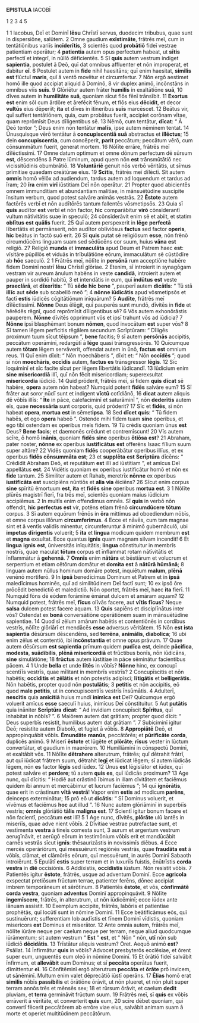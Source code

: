 **EPISTULA** IACOBĪ

1 2 3 4 5

1 
1 Iacobus, Deī et Dominī **Iēsu** Chrīstī servus, duodecim tribubus, quae sunt in dispersiōne, salūtem.
2 Omne gaudium **exīstimāte**, frātrēs meī, cum in tentātiōnibus variīs **incīderītis**,
3 scientēs quod **probātiō** fideī vestrae patientiam operātur;
4 **patientia** autem opus perfectum habeat, ut **sītis** perfectī et integrī, in nūllō dēficientēs.
5 Sī **quis** autem vestrum indiget **sapientia**, postulet ā Deō, quī dat omnibus affluenter et nōn improperat, et dabitur **eī**.
6 Postulet autem in **fide** nihil haesitāns; quī enim haesitat, **similis** **est** flūctuī **maris**, quī ā ventō movētur et circumfertur.
7 Nōn ergō aestimet homō ille quod accipiat aliquid ā Dominō,
8 vir duplex animō, incōnstāns in omnibus viīs **suīs**.
9 Glōriētur autem frāter **humilis** in exaltātiōne **suā**,
10 dīves autem in **humilitāte** **suā**, quoniam sīcut flōs fēnī trānsībit.
11 **Exortus** **est** enim sōl cum ārdōre et ārefēcit fēnum, et flōs eius **dēcidit**, et decor **vultūs** eius dēperiit; **ita** et dīves in itineribus **suīs** marcēscet.
12 Beātus vir, quī suffert tentātiōnem, quia, cum probātus fuerit, accipiet corōnam vītae, quam reprōmīsit Deus dīligentibus sē.
13 Nēmō, cum tentātur, **dīcat**: “ Ā Deō tentor ”; Deus enim nōn tentātur **malīs**, ipse autem nēminem tentat.
14 Ūnusquisque vērō tentātur ā **concupiscentiā** **suā** abstractus et **illēctus**;
15 dein **concupiscentia**, cum concēperit, **parit** peccātum; peccātum vērō, cum cōnsummātum fuerit, generat mortem.
16 Nōlīte errāre, frātrēs meī dīlēctissimī.
17 Omne datum optimum et omne dōnum perfectum dē sūrsum **est**, dēscendēns ā Patre lūminum, apud quem nōn **est** trānsmūtātiō nec vicissitūdinis obumbrātiō.
18 **Voluntāriē** genuit nōs verbō vēritātis, ut sīmus prīmitiae quaedam creātūrae eius.
19 **Scītis**, frātrēs meī dīlēctī. Sit autem **omnis** homō vēlōx ad audiendum, tardus autem ad loquendum et tardus ad īram;
20 **īra** enim **virī** iūstitiam Deī nōn operātur.
21 Propter quod abicientēs omnem immunditiam et abundantiam malitiae, in mānsuētūdine suscipite īnsitum verbum, quod potest salvāre animās vestrās.
22 **Ēstote** autem factōrēs verbī et nōn audītōrēs tantum fallentēs vōsmetipsōs.
23 Quia sī **quis** audītor **est** verbī et nōn factor, **hic** comparābitur **virō** cōnsīderantī vultum nātīvitātis suae in speculō;
24 cōnsīderāvit enim sē et abiit, et statim **oblītus** **est** **quālis** fuerit.
25 Quī autem perspexerit in **lēge** **perfectā** lībertātis et permānserit, nōn audītor oblīviōsus **factus** sed factor **operis**, **hic** beātus in factō suō erit.
26 Sī **quis** putat sē religiōsum **esse**, nōn frēnō circumdūcēns linguam suam sed sēdūcēns cor suum, huius **vāna** **est** religiō.
27 Religiō **munda** et **immaculāta** apud Deum et Patrem haec **est**: vīsitāre pūpillōs et viduās in trībulātiōne eōrum, immaculātum sē cūstōdīre ab **hōc** saeculō.
2
1 Frātrēs meī, nōlīte in **persōnā** rum acceptiōne habēre fidem Dominī nostrī **Iēsu** Chrīstī glōriae.
2 Etenim, sī introierit in synagōgam vestram vir aureum ānulum habēns in veste **candidā**, introierit autem et pauper in sordidō habitū,
3 et intendātis in eum, quī **indūtus** **est** veste **praeclārā**, et **dīxerītis**: “ Tū **sēde** **hīc** **bene** ”, pauperī autem **dicātīs**: “ Tū stā **illīc** aut **sēde** sub scabellō meō ”;
4 **nōnne** **iūdicātis** apud vōsmetipsōs et factī **estis** iūdicēs cōgitātiōnum inīquārum?
5 **Audīte**, frātrēs meī dīlēctissimī. **Nōnne** Deus ēlēgit, quī pauperēs sunt mundō, dīvitēs in **fide** et hērēdēs rēgnī, quod reprōmīsit dīligentibus sē?
6 Vōs autem exhonōrāstis pauperem. **Nōnne** dīvitēs opprimunt vōs et ipsī trahunt vōs ad iūdicia?
7 **Nōnne** ipsī blasphēmant bonum **nōmen**, quod invocātum **est** super vōs?
8 Sī tamen lēgem perficitis rēgālem secundum Scrīptūram: “ Dīligēs proximum tuum sīcut tēipsum ”, **bene** facitis;
9 sī autem **persōnās** accipitis, peccātum operāminī, redargūtī ā **lēge** quasi trānsgressōrēs.
10 Quīcumque autem **tōtam** lēgem servāverit, offendat autem in ūnō, **factus** **est** omnium reus.
11 Quī enim dīxit: “ Nōn moechāberis ”, dīxit et: “ Nōn **occīdēs** ”; quod sī nōn **moechāris**, **occīdis** autem, **factus** **es** trānsgressor **lēgis**.
12 Sīc loquiminī et sīc facite sīcut per lēgem lībertātis iūdicandī.
13 Iūdicium enim **sine** **misericordiā** illī, quī nōn fēcit misericordiam; superexsultat **misericordia** iūdiciō.
14 Quid prōderit, frātrēs meī, sī fidem **quis** **dīcat** sē habēre, **opera** autem nōn habeat? Numquid poterit **fidēs** salvāre eum?
15 Sī frāter aut soror nūdī sunt et indigent **vīctū** cotīdiānō,
16 **dicat** autem aliquis dē vōbīs illīs: “ **Īte** in pāce, calefaciminī et saturāminī ”, nōn **dederītis** autem eīs, quae **necessāria** sunt corporis, quid prōderit?
17 Sīc et **fidēs**, sī nōn habeat **opera**, **mortua** **est** in sēmet**ipsa**.
18 Sed **dīcet** **quis**: “ Tū fidem habēs, et ego **opera** habeō ”. Ostende mihi fidem tuam **sine** operibus, et ego tibi ostendam ex operibus meīs fidem.
19 Tū crēdis quoniam ūnus **est** Deus? **Bene** **facis**; et daemonēs crēdunt et contremīscunt!
20 Vīs autem scīre, ō homō **inānis**, quoniam **fidēs** **sine** operibus **ōtiōsa** **est**?
21 Abraham, pater noster, **nōnne** ex operibus **iustificātus** **est** offerēns Isaac fīlium suum super altāre?
22 Vidēs quoniam **fidēs** cooperābātur operibus illīus, et ex operibus **fidēs** **cōnsummāta** **est**;
23 et **supplēta** **est** **Scrīptūra** dīcēns: “ Crēdidit Abraham Deō, et reputātum **est** illī ad iūstitiam ”, et amīcus Deī appellātus **est**.
24 Vidētis quoniam ex operibus iustificātur homō et nōn ex **fide** tantum.
25 Similiter autem et Rahab, meretrīx **nōnne** ex operibus **iustificāta** **est** suscipiēns nūntiōs et **alia** **via** ēiciēns?
26 Sīcut enim corpus **sine** spīritū ēmortuum **est**, **ita** et **fidēs** **sine** operibus **mortua** **est**.
3
1 Nōlīte plūrēs magistrī fierī, fra trēs meī, scientēs quoniam maius iūdicium accipiēmus.
2 In multīs enim offendimus omnēs. Sī **quis** in verbō nōn offendit, **hic** **perfectus** **est** vir, potēns etiam frēnō **circumdūcere** **tōtum** corpus.
3 Sī autem equōrum frēnōs in **ōra** mittimus ad oboediendum nōbīs, et omne corpus illōrum **circumferimus**.
4 Ecce et nāvēs, cum tam magnae sint et ā ventīs validīs minentur, circumferuntur ā minimō gubernāculō, ubi **impetus** **dīrigentis** voluerit;
5 **ita** et **lingua** modicum quidem membrum **est** et **magna** exsultat. Ecce quantus **ignis** quam magnam silvam incendit!
6 Et **lingua** **ignis** **est**, ūniversitās inīquitātis; **lingua** cōnstituitur in membrīs nostrīs, quae maculat **tōtum** corpus et īnflammat rotam nātīvitātis et īnflammātur ā **gehennā**.
7 **Omnīs** enim **nātūra** et bēstiārum et volucrum et serpentium et etiam cētōrum domātur et **domita** **est** ā **nātūrā** **hūmānā**;
8 linguam autem nūllus hominum domāre potest, inquiētum **malum**, **plēnā** venēnō mortiferō.
9 In **ipsā** benedīcimus Dominum et Patrem et in **ipsā** maledīcimus hominēs, quī ad similitūdinem Deī factī sunt;
10 ex ipsō ōre prōcēdit benedictiō et maledictiō. Nōn oportet, frātrēs meī, haec **ita** fierī.
11 Numquid fōns dē eōdem forāmine ēmānat dulcem et amāram aquam?
12 Numquid potest, frātrēs meī, **fīcus** olīvās facere, aut **vītis** **fīcus**? Neque **salsa** dulcem potest facere aquam.
13 **Quis** sapiēns et disciplīnātus inter vōs? Ostendat ex **bonā** conversātiōne operātiōnem suam in mānsuētūdine sapientiae.
14 Quod sī zēlum amārum habētis et contentiōnēs in cordibus vestrīs, nōlīte glōriārī et mendācēs **esse** adversus vēritātem.
15 Nōn **est** **ista** **sapientia** dēsūrsum dēscendēns, sed **terrēna**, **animālis**, **diabolica**;
16 ubi enim zēlus et contentiō, ibi **incōnstantia** et omne opus prāvum.
17 Quae autem dēsūrsum **est** **sapientia** prīmum quidem **pudīca** **est**, deinde **pācifica**, **modesta**, **suādibilis**, **plēnā** **misericordiā** et frūctibus bonīs, nōn iūdicāns, **sine** simulātiōne;
18 **frūctus** autem iūstitiae in pāce sēminātur facientibus pācem.
4
1 Unde **bella** et unde **lītēs** in vōbīs? **Nōnne** hinc, ex concupī scentīīs vestrīs, quae mīlitant in membrīs vestrīs?
2 Concupīscitis et nōn habētis; **occīditis** et **zēlātis** et nōn potestis adipīscī; **lītigātis** et **belligerātis**. Nōn habētis, propter quod nōn **postulātis**;
3 **petitis** et nōn accipitis, eō quod **male** **petitis**, ut in concupiscentiīs vestrīs īnsūmātis.
4 Adulterī, **nescītis** quia **amīcitiā** huius mundī **inimīca** **est** Deī?
Quīcumque ergō voluerit amīcus **esse** saeculī huius, inimīcus Deī cōnstituitur.
5 Aut **putātis** quia ināniter **Scrīptūra** **dīcat**: “ Ad invidiam concupīscit **Spīritus**, quī inhabitat in nōbīs? ”.
6 Maiōrem autem dat grātiam; propter quod dīcit:
“ Deus superbīs resistit,
humilibus autem dat grātiam ”.
7 Subiciminī igitur Deō; resistite autem Diabolō, et fugiet ā vōbīs.
8 **Appropiātē** Deō, et appropinquābit vōbīs. **Ēmundāte** **manūs**, peccātōrēs; et **pūrificāte** **corda**, duplicēs animō.
9 Miserī **ēstote** et lūgēte et **plōrāte**; **rīsus** vester in lūctum convertātur, et gaudium in maerōrem.
10 Humiliāminī in cōnspectū Dominī, et exaltābit vōs.
11 Nōlīte **dētrahere** alterutrum, frātrēs; quī dētrahit frātrī, aut quī iūdicat frātrem suum, dētrahit **legī** et iūdicat lēgem; sī autem iūdicās lēgem, nōn **es** factor **lēgis** sed iūdex.
12 Ūnus **est** lēgislātor et iūdex, quī potest salvāre et **perdere**; tū autem **quis** **es**, quī iūdicās proximum?
13 Age nunc, quī dīcitis: “ Hodiē aut crāstinō ībimus in illam cīvitātem et faciēmus quidem ibi annum et mercābimur et lucrum faciēmus ”;
14 quī **ignōrātis**, quae erit in crāstinum **vītā** **vestrā**! Vapor enim **estis** ad modicum **parēns**, deinceps exterminātur;
15 prō eō ut **dicātis**: “ Sī Dominus voluerit, et vīvēmus et faciēmus **hoc** aut illud ”.
16 Nunc autem glōriāminī in superbiīs vestrīs; **omnis** glōriātiō **tālis** **maligna** **est**.
17 Scientī igitur bonum facere et nōn facientī, peccātum **est** illī!
5
1 Age nunc, dīvitēs, **plōrāte** ulū lantēs in miseriīs, quae adve nient vōbīs.
2 Dīvitiae vestrae putrefactae sunt, et vestīmenta **vestra** ā tineīs comesta sunt,
3 aurum et argentum vestrum aerugīnāvit, et aerūgō eōrum in testimōnium vōbīs erit et mandūcābit carnēs vestrās sīcut **ignīs**: thēsaurizāstis in novissimīs diēbus.
4 Ecce mercēs operāriōrum, quī messuērunt regiōnēs vestrās, quae **fraudāta** **est** ā vōbīs, clāmat, et clāmōrēs eōrum, quī messuērunt, in aurēs Dominī Sabaoth introiērunt.
5 Epulātī **estis** super terram et in luxuriīs fuistis, ēnūtrīstis **corda** **vestra** in **diē** occīsiōnis.
6 Addīxistis, **occīdistis** iūstum. Nōn resistit vōbīs.
7 Patientēs igitur **ēstote**, frātrēs, usque ad adventum Dominī. Ecce **agricola** exspectat pretiōsum frūctum terrae, patienter ferēns, dōnec accipiat imbrem temporāneum et sērōtinum.
8 Patientēs **ēstote**, et vōs, **cōnfirmātē** **corda** **vestra**, quoniam **adventus** Dominī appropinquāvit.
9 Nōlīte **ingemīscere**, frātrēs, in alterutrum, ut nōn iūdicēminī; ecce iūdex ante iānuam assistit.
10 Exemplum accipite, frātrēs, labōris et patientiae prophētās, quī locūtī sunt in nōmine Dominī.
11 Ecce beātificāmus eōs, quī sustinuērunt; sufferentiam Iob audīstis et fīnem Dominī vīdistis, quoniam misericors **est** Dominus et miserātor.
12 Ante omnia autem, frātrēs meī, nōlīte iūrāre neque per caelum neque per terram, neque aliud quodcumque iūrāmentum; sit autem vestrum “ **Est** ” **est**, et “ Nōn ” nōn, **utī** nōn sub iūdiciō **dēcidātis**.
13 Trīstātur aliquis vestrum? Ōret. Aequō animō **est**? Psāllat.
14 Īnfirmātur **quis** in vōbīs? Advocet presbyterōs ecclēsiae, et ōrent super eum, unguentēs eum oleō in nōmine Dominī.
15 Et ōrātiō fideī salvābit īnfirmum, et **allevābit** eum Dominus; et sī **peccāta** operātus fuerit, dīmittentur **eī**.
16 Cōnfitēminī ergō alterutrum **peccāta** et **ōrāte** prō invicem, ut sānēminī. Multum enim valet dēprecātiō iūstī operāns.
17 **Ēlias** homō erat **similis** nōbīs **passibilis** et ōrātiōne ōrāvit, ut nōn plueret, et nōn pluit super terram annōs trēs et mēnsēs sex;
18 et rūrsum ōrāvit, et caelum **dedit** pluviam, et **terra** germināvit frūctum suum.
19 Frātrēs meī, sī **quis** ex vōbīs errāverit ā vēritāte, et converterit **quis** eum,
20 scīre dēbet quoniam, quī convertī fēcerit peccātōrem ab errōre viae eius, salvābit animam suam ā morte et operiet multitūdinem peccātōrum.
